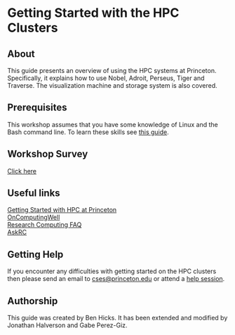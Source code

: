 # Getting Started with the HPC Clusters

## About
This guide presents an overview of using the HPC systems at Princeton. Specifically, it explains how to use Nobel, Adroit, Perseus, Tiger and Traverse. The visualization machine and storage system is also covered.

## Prerequisites

This workshop assumes that you have some knowledge of Linux and the Bash command line. To learn these skills see [this guide](https://github.com/gabeclass/introlinux).

## Workshop Survey
[Click here](https://forms.gle/WhoAcb1J82XVTqq38)

## Useful links
[Getting Started with HPC at Princeton](https://researchcomputing.princeton.edu/education/online-tutorials/getting-started)  
[OnComputingWell](https://oncomputingwell.princeton.edu)  
[Research Computing FAQ](https://researchcomputing.princeton.edu/faq)  
[AskRC](https://researchcomputing.princeton.edu/about/contact/ask-research-computing)

## Getting Help

If you encounter any difficulties with getting started on the HPC clusters then please send an email to <a href="mailto:cses@princeton.edu">cses@princeton.edu</a> or attend a <a href="https://researchcomputing.princeton.edu/education/help-sessions">help session</a>.

## Authorship

This guide was created by Ben Hicks. It has been extended and modified by Jonathan Halverson and Gabe Perez-Giz.
